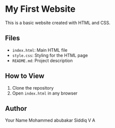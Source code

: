 # My First Website

This is a basic website created with HTML and CSS.

## Files

- `index.html`: Main HTML file
- `style.css`: Styling for the HTML page
- `README.md`: Project description

## How to View

1. Clone the repository
2. Open `index.html` in any browser

## Author

Your Name Mohammed abubakar Siddiq  V A
